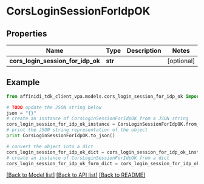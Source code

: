 # CorsLoginSessionForIdpOK

## Properties

| Name                              | Type    | Description | Notes      |
| --------------------------------- | ------- | ----------- | ---------- |
| **cors_login_session_for_idp_ok** | **str** |             | [optional] |

## Example

```python
from affinidi_tdk_client_vpa.models.cors_login_session_for_idp_ok import CorsLoginSessionForIdpOK

# TODO update the JSON string below
json = "{}"
# create an instance of CorsLoginSessionForIdpOK from a JSON string
cors_login_session_for_idp_ok_instance = CorsLoginSessionForIdpOK.from_json(json)
# print the JSON string representation of the object
print CorsLoginSessionForIdpOK.to_json()

# convert the object into a dict
cors_login_session_for_idp_ok_dict = cors_login_session_for_idp_ok_instance.to_dict()
# create an instance of CorsLoginSessionForIdpOK from a dict
cors_login_session_for_idp_ok_form_dict = cors_login_session_for_idp_ok.from_dict(cors_login_session_for_idp_ok_dict)
```

[[Back to Model list]](../README.md#documentation-for-models) [[Back to API list]](../README.md#documentation-for-api-endpoints) [[Back to README]](../README.md)
